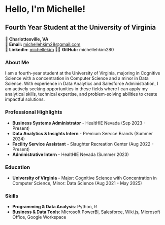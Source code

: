 # Hello, I'm Michelle!

## Fourth Year Student at the University of Virginia

📍 **Charlottesville, VA**  
📧 **Email:** [michellehkim28@gmail.com](mailto:michellehkim28@gmail.com)  
🔗 **LinkedIn:** [michellekim](https://www.linkedin.com/in/michelle-kim-mk2025/)
👨‍💻 **GitHub:** michellehkim280


### About Me 
I am a fourth-year student at the University of Virginia, majoring in Cognitive Science with a concentration in Computer Science and a minor in Data Science. With experience in Data Analytics and Salesforce Administration, I am actively seeking opportunities in these fields where I can apply my analytical skills, technical expertise, and problem-solving abilities to create impactful solutions.

### Professional Highlights 
- **Business Systems Administrator** - HealtHIE Nevada (Sep 2023 - Present)
- **Data Analytics & Insights Intern** - Premium Service Brands (Summer 2024)
- **Facility Service Assistant** - Slaughter Recreation Center (Aug 2022 - Present)
- **Administrative Intern** - HealtHIE Nevada (Summer 2023)


### Education 
- **University of Virginia** - Major: Cognitive Science with Concentration in Computer Science, Minor: Data Science (Aug 2021 - May 2025)

### Skills 
- **Programming & Data Analysis**: Python, R
- **Business & Data Tools**: Microsoft PowerBI, Salesforce, Wiki.js, Microsoft Office, Google Workspace



